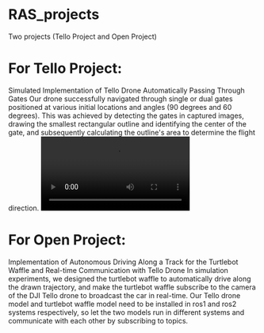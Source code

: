 # RAS_projects
Two projects (Tello Project and Open Project)

# For Tello Project:
Simulated Implementation of Tello Drone Automatically Passing Through Gates
Our drone successfully navigated through single or dual gates positioned at various initial locations and angles (90 degrees and 60 degrees). This was achieved by detecting the gates in captured images, drawing the smallest rectangular outline and identifying the center of the gate, and subsequently calculating the outline's area to determine the flight direction.
<video src="视频链接"></video>

# For Open Project:
Implementation of Autonomous Driving Along a Track for the Turtlebot Waffle and Real-time Communication with Tello Drone
In simulation experiments, we designed the turtlebot waffle to automatically drive along the drawn trajectory, and make the turtlebot waffle subscribe to the camera of the DJI Tello drone to broadcast the car in real-time.
Our Tello drone model and turtlebot waffle model need to be installed in ros1 and ros2 systems respectively, so let the two models run in different systems and communicate with each other by subscribing to topics.
